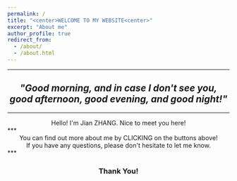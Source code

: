 ```yaml
---
permalink: /
title: "<center>WELCOME TO MY WEBSITE<center>"
excerpt: "About me"
author_profile: true
redirect_from:
  - /about/
  - /about.html
---
```





***
## _<center>"Good morning, and in case I don't see you, good afternoon, good evening, and good night!"</center>_ ##               
***

<center>Hello! I'm Jian ZHANG. Nice to meet you here!</center>  
***    
<center>You can find out more about me by CLICKING on the buttons above!</center>
<center>If you have any questions, please don't hesitate to let me know.</center>   
***        





### <center>Thank You!</center> ###

